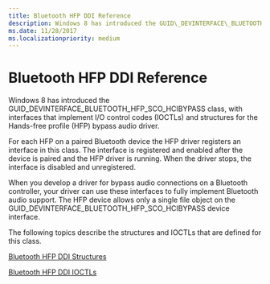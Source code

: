 ```yaml
---
title: Bluetooth HFP DDI Reference
description: Windows 8 has introduced the GUID\_DEVINTERFACE\_BLUETOOTH\_HFP\_SCO\_HCIBYPASS class, with interfaces that implement I/O control codes (IOCTLs) and structures for the Hands-free profile (HFP) bypass audio driver.
ms.date: 11/28/2017
ms.localizationpriority: medium
---
```


# Bluetooth HFP DDI Reference


Windows 8 has introduced the GUID\_DEVINTERFACE\_BLUETOOTH\_HFP\_SCO\_HCIBYPASS class, with interfaces that implement I/O control codes (IOCTLs) and structures for the Hands-free profile (HFP) bypass audio driver.

For each HFP on a paired Bluetooth device the HFP driver registers an interface in this class. The interface is registered and enabled after the device is paired and the HFP driver is running. When the driver stops, the interface is disabled and unregistered.

When you develop a driver for bypass audio connections on a Bluetooth controller, your driver can use these interfaces to fully implement Bluetooth audio support. The HFP device allows only a single file object on the GUID\_DEVINTERFACE\_BLUETOOTH\_HFP\_SCO\_HCIBYPASS device interface.

The following topics describe the structures and IOCTLs that are defined for this class.

[Bluetooth HFP DDI Structures](bluetooth-hfp-ddi-structures.md)

[Bluetooth HFP DDI IOCTLs](bluetooth-hfp-ddi-ioctls.md)

 

 





